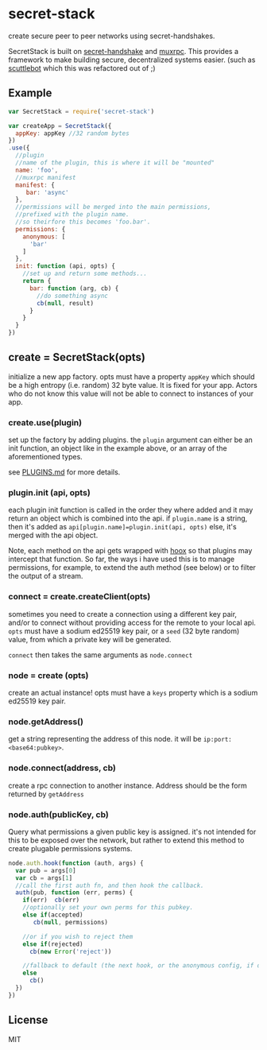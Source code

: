# secret-stack

create secure peer to peer networks using secret-handshakes.

SecretStack is built on [secret-handshake](https://github.com/dominictarr/secret-handshake)
and [muxrpc](https://github.com/ssbc/muxrpc). This provides a framework
to make building secure, decentralized systems easier.
(such as [scuttlebot](https://github.com/ssbc/scuttlebot) which this was refactored out of ;)

## Example

``` js
var SecretStack = require('secret-stack')

var createApp = SecretStack({
  appKey: appKey //32 random bytes
})
.use({
  //plugin
  //name of the plugin, this is where it will be "mounted"
  name: 'foo',
  //muxrpc manifest
  manifest: {
     bar: 'async'
  },
  //permissions will be merged into the main permissions,
  //prefixed with the plugin name.
  //so theirfore this becomes 'foo.bar'.
  permissions: {
    anonymous: [
      'bar'
    ]
  },
  init: function (api, opts) {
    //set up and return some methods...
    return {
      bar: function (arg, cb) {
        //do something async
        cb(null, result)
      }
    }
  }
})
```

## create = SecretStack(opts)

initialize a new app factory.
opts must have a property `appKey` which should
be a high entropy (i.e. random) 32 byte value.
It is fixed for your app. Actors who do not know this value
will not be able to connect to instances of your app.

### create.use(plugin)

set up the factory by adding plugins. the `plugin` argument can either be an init function, an object like in the example above, or an array of the aforementioned types.

see [PLUGINS.md](PLUGINS.md) for more details.

### plugin.init (api, opts)

each plugin init function is called in the order they where
added and it may return an object which is combined into the api.
if `plugin.name` is a string, then it's added as `api[plugin.name]=plugin.init(api, opts)`
else, it's merged with the api object.

Note, each method on the api gets wrapped with [hoox](https://github.com/dominictarr/hoox)
so that plugins may intercept that function.
So far, the ways i have used this is to manage permissions,
for example, to extend the auth method (see below) or to filter
the output of a stream.

### connect = create.createClient(opts)

sometimes you need to create a connection using a different key pair,
and/or to connect without providing access for the remote to your local api.
`opts` must have a sodium ed25519 key pair, or a `seed` (32 byte random)
value, from which a private key will be generated.

`connect` then takes the same arguments as `node.connect`

### node = create (opts)

create an actual instance! opts must have a `keys` property
which is a sodium ed25519 key pair.

### node.getAddress()

get a string representing the address of this node.
it will be `ip:port:<base64:pubkey>`.

### node.connect(address, cb)

create a rpc connection to another instance.
Address should be the form returned by `getAddress`

### node.auth(publicKey, cb)

Query what permissions a given public key is assigned.
it's not intended for this to be exposed over the network,
but rather to extend this method to create plugable permissions systems.

``` js
node.auth.hook(function (auth, args) {
  var pub = args[0]
  var cb = args[1]
  //call the first auth fn, and then hook the callback.
  auth(pub, function (err, perms) {
    if(err)  cb(err)
    //optionally set your own perms for this pubkey.
    else if(accepted)
       cb(null, permissions)

    //or if you wish to reject them
    else if(rejected)
      cb(new Error('reject'))

    //fallback to default (the next hook, or the anonymous config, if defined)
    else
      cb()
  })
})
```

## License

MIT
